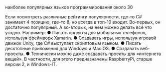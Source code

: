 наиболее популярных языков программирования около 30

Если посмотреть различные рейтинги популярности, где-то C# занимает 4 позицию, где-то 8, но всегда в топ-10 входит. 
Во-первых, он достаточно популярный. 
А во-вторых, на нём можно делать всё что угодно. 
Например: 
●  Писать проекты для мобильных телефонов, используя фреймворк Xamarin. 
●  Создавать игры, используя игровой движок Unity, где С# выступает скриптовым языком. 
●  Писать десктопные приложения для Windows и Mac OS. 
●  Создавать веб-проекты. 
●  Технически можно даже создавать проекты для «интернета вещей». В частности, для этого предназначены RaspberryPi, старше версии 2, и Windows-IT. 